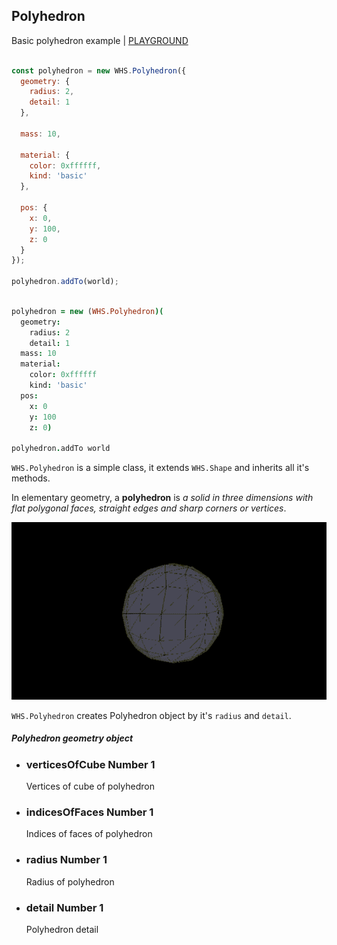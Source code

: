 <h2 class="ws" id="polyhedron">Polyhedron</h2>

<div class="blockTitle h3">Basic polyhedron example | <a target="_blank" href="http://whitestormjs.xyz/playground/?code=const%20world%20=%20new%20WHS.World(%7B%0D%0A%20%20autoresize:%20true,%0D%0A%0D%0A%20%20background:%20%7B%0D%0A%20%20%20%20color:%200x000000%0D%0A%20%20%7D,%0D%0A%0D%0A%20%20gravity:%20%7B%20//%20Physic%20gravity.%0D%0A%20%20%20%20x:%200,%0D%0A%20%20%20%20y:%200,%0D%0A%20%20%20%20z:%200%0D%0A%20%20%7D,%0D%0A%0D%0A%20%20camera:%20%7B%0D%0A%20%20%20%20x:50,%0D%0A%20%20%20%20y:50,%0D%0A%20%20%20%20z:%2050%0D%0A%20%20%7D%0D%0A%7D);%0D%0A%0D%0Aconst%20polyhedron%20=%20new%20WHS.Polyhedron(%7B%0D%0A%20%20geometry:%20%7B%0D%0A%20%20%20%20radius:%2012,%0D%0A%20%20%20%20detail:%201%0D%0A%20%20%7D,%0D%0A%0D%0A%20%20mass:%2010,%0D%0A%0D%0A%20%20material:%20%7B%0D%0A%20%20%20%20color:%200xffffff,%0D%0A%20%20%20%20kind:%20'basic'%0D%0A%20%20%7D,%0D%0A%0D%0A%20%20pos:%20%7B%0D%0A%20%20%20%20x:%200,%0D%0A%20%20%20%20y:%200,%0D%0A%20%20%20%20z:%200%0D%0A%20%20%7D%0D%0A%7D);%0D%0A%0D%0Apolyhedron.addTo(world);%0D%0A%0D%0A%0D%0A//set%20mouse%20controls%20to%20intract%20with%20world%0D%0Aworld.setControls(WHS.orbitControls());%0D%0A%0D%0Aworld.start();%20//%20Start%20animations%20and%20physics%20simulation.">PLAYGROUND</a></div>

```javascript

const polyhedron = new WHS.Polyhedron({
  geometry: {
    radius: 2,
    detail: 1
  },

  mass: 10,

  material: {
    color: 0xffffff,
    kind: 'basic'
  },

  pos: {
    x: 0,
    y: 100,
    z: 0
  }
});

polyhedron.addTo(world);

```

```coffeescript

polyhedron = new (WHS.Polyhedron)(
  geometry:
    radius: 2
    detail: 1
  mass: 10
  material:
    color: 0xffffff
    kind: 'basic'
  pos:
    x: 0
    y: 100
    z: 0)

polyhedron.addTo world

```

`WHS.Polyhedron` is a simple class, it extends `WHS.Shape` and inherits all it's methods.

In elementary geometry, a **polyhedron** is *a solid in three dimensions with flat polygonal faces, straight edges and sharp corners or vertices*.

<img src="images/shapes/polyhedron_comp.gif" alt="rendered polyhedron">

`WHS.Polyhedron` creates Polyhedron object by it's `radius` and `detail`.

<div class="params" id="polyhedron-geometry">
  <h5>Polyhedron geometry object <a href="#polyhedron-geometry" class="anchor"></a></h5>
  <ul>
    <li id="polyhedron-geometry-verticesOfCube">
      <h3><a href="#polyhedron-geometry-verticesOfCube" class="anchor"></a> verticesOfCube
        <span class="type">Number</span>
        <span class="default">1</span>
      </h3>
      <p>Vertices of cube of polyhedron</p>
    </li>
    <li id="polyhedron-geometry-indicesOfFaces">
      <h3><a href="#polyhedron-geometry-indicesOfFaces" class="anchor"></a> indicesOfFaces
        <span class="type">Number</span>
        <span class="default">1</span>
      </h3>
      <p>Indices of faces of polyhedron</p>
    </li>
    <li id="polyhedron-geometry-radius">
      <h3><a href="#polyhedron-geometry-radius" class="anchor"></a> radius
        <span class="type">Number</span>
        <span class="default">1</span>
      </h3>
      <p>Radius of polyhedron</p>
    </li>
    <li id="polyhedron-geometry-detail">
      <h3><a href="#polyhedron-geometry-detail" class="anchor"></a> detail
        <span class="type">Number</span>
        <span class="default">1</span>
      </h3>
      <p>Polyhedron detail</p>
    </li>
  </ul>
</div>

<script src="https://gist.github.com/sasha240100/d821cc016863b6d71266.js"></script>

